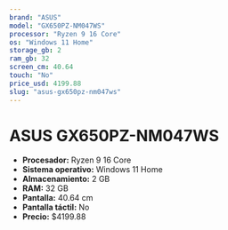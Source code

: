 ```yaml
---
brand: "ASUS"
model: "GX650PZ-NM047WS"
processor: "Ryzen 9 16 Core"
os: "Windows 11 Home"
storage_gb: 2
ram_gb: 32
screen_cm: 40.64
touch: "No"
price_usd: 4199.88
slug: "asus-gx650pz-nm047ws"
---
```


# ASUS GX650PZ-NM047WS

- **Procesador:** Ryzen 9 16 Core
- **Sistema operativo:** Windows 11 Home
- **Almacenamiento:** 2 GB
- **RAM:** 32 GB
- **Pantalla:** 40.64 cm
- **Pantalla táctil:** No
- **Precio:** $4199.88
